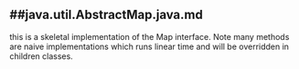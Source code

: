 ##java.util.AbstractMap.java.md
----------

this is a skeletal implementation of the Map interface. Note many 
methods are naive implementations which runs linear time and will 
be overridden in children classes.

